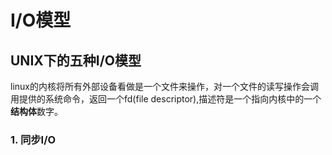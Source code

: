 # I/O模型
## UNIX下的五种I/O模型

linux的内核将所有外部设备看做是一个文件来操作，对一个文件的读写操作会调用提供的系统命令，返回一个fd(file descriptor),描述符是一个指向内核中的一个**结构体**数字。

### 1. 同步I/O